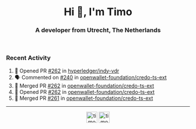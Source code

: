 <h1 align="center">Hi 👋, I'm Timo</h1>
<h3 align="center">A developer from Utrecht, The Netherlands</h3>
<br/>
<!-- https://github.com/rahuldkjain/github-profile-readme-generator --!>

<!--  <p align="left"><img src="https://github-readme-stats.vercel.app/api?username=timoglastra&show_icons=true&count_private=true&" alt="timoglastra" /></p> --!>

<!--
Github language stats
<p align="left"><img src="https://github-readme-stats.vercel.app/api/top-langs/?username=timoglastra&layout=compact" alt="timoglastra" /><p>
-->

<!-- Codestats language stats -->
<!-- <p align="left"><img src="https://codestats-readme.vercel.app/api/top-langs/?username=timoglastra&layout=compact&language_count=12" alt="timoglastra" /><p>    --!>
  
<h3>Recent Activity</h3>

<!--START_SECTION:activity-->
1. 💪 Opened PR [#262](https://github.com/hyperledger/indy-vdr/pull/262) in [hyperledger/indy-vdr](https://github.com/hyperledger/indy-vdr)
2. 🗣 Commented on [#240](https://github.com/openwallet-foundation/credo-ts-ext/pull/240#issuecomment-2028498683) in [openwallet-foundation/credo-ts-ext](https://github.com/openwallet-foundation/credo-ts-ext)
3. 🎉 Merged PR [#262](https://github.com/openwallet-foundation/credo-ts-ext/pull/262) in [openwallet-foundation/credo-ts-ext](https://github.com/openwallet-foundation/credo-ts-ext)
4. 💪 Opened PR [#262](https://github.com/openwallet-foundation/credo-ts-ext/pull/262) in [openwallet-foundation/credo-ts-ext](https://github.com/openwallet-foundation/credo-ts-ext)
5. 🎉 Merged PR [#261](https://github.com/openwallet-foundation/credo-ts-ext/pull/261) in [openwallet-foundation/credo-ts-ext](https://github.com/openwallet-foundation/credo-ts-ext)
<!--END_SECTION:activity-->

---

<p align="center">
<a href="https://twitter.com/timoglastra" target="blank"><img align="center" src="https://cdn.jsdelivr.net/npm/simple-icons@3.0.1/icons/twitter.svg" alt="timoglastra" height="30" width="30" /></a>
<a href="https://linkedin.com/in/timoglastra" target="blank"><img align="center" src="https://cdn.jsdelivr.net/npm/simple-icons@3.0.1/icons/linkedin.svg" alt="timoglastra" height="30" width="30" /></a>
</p>



